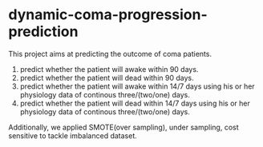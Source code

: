 # dynamic-coma-progression-prediction
This project aims at predicting the outcome of coma patients.

1) predict whether the patient will awake within 90 days.
2) predict whether the patient will dead within 90 days.
3) predict whether the patient will awake within 14/7 days using his or her physiology data of continous three/(two/one) days.
4) predict whether the patient will dead within 14/7 days using his or her physiology data of continous three/(two/one) days.

Additionally, we applied SMOTE(over sampling), under sampling, cost sensitive to tackle imbalanced dataset.
